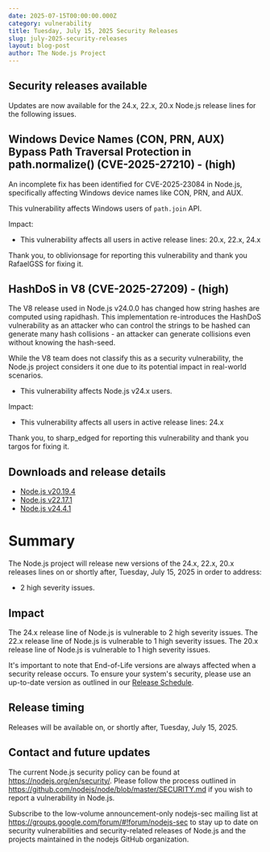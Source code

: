 ```yaml
---
date: 2025-07-15T00:00:00.000Z
category: vulnerability
title: Tuesday, July 15, 2025 Security Releases
slug: july-2025-security-releases
layout: blog-post
author: The Node.js Project
---
```


## Security releases available

Updates are now available for the 24.x, 22.x, 20.x Node.js release lines for the
following issues.

## Windows Device Names (CON, PRN, AUX) Bypass Path Traversal Protection in path.normalize() (CVE-2025-27210) - (high)

An incomplete fix has been identified for CVE-2025-23084 in Node.js, specifically affecting Windows device names like CON, PRN, and AUX.

This vulnerability affects Windows users of `path.join` API.

Impact:

- This vulnerability affects all users in active release lines: 20.x, 22.x, 24.x

Thank you, to oblivionsage for reporting this vulnerability and thank you RafaelGSS for fixing it.

## HashDoS in V8 (CVE-2025-27209) - (high)

The V8 release used in Node.js v24.0.0 has changed how string hashes are computed using rapidhash.
This implementation re-introduces the HashDoS vulnerability as an attacker who can control the strings to be hashed can generate
many hash collisions - an attacker can generate collisions even without knowing the hash-seed.

While the V8 team does not classify this as a security vulnerability, the Node.js project considers it one due to its potential
impact in real-world scenarios.

- This vulnerability affects Node.js v24.x users.

Impact:

- This vulnerability affects all users in active release lines: 24.x

Thank you, to sharp_edged for reporting this vulnerability and thank you targos for fixing it.

## Downloads and release details

- [Node.js v20.19.4](/blog/release/v20.19.4/)
- [Node.js v22.17.1](/blog/release/v22.17.1/)
- [Node.js v24.4.1](/blog/release/v24.4.1/)

# Summary

The Node.js project will release new versions of the 24.x, 22.x, 20.x
releases lines on or shortly after, Tuesday, July 15, 2025 in order to address:

- 2 high severity issues.

## Impact

The 24.x release line of Node.js is vulnerable to 2 high severity issues.
The 22.x release line of Node.js is vulnerable to 1 high severity issues.
The 20.x release line of Node.js is vulnerable to 1 high severity issues.

It's important to note that End-of-Life versions are always affected when a security release occurs.
To ensure your system's security, please use an up-to-date version as outlined in our
[Release Schedule](https://github.com/nodejs/release#release-schedule).

## Release timing

Releases will be available on, or shortly after, Tuesday, July 15, 2025.

## Contact and future updates

The current Node.js security policy can be found at <https://nodejs.org/en/security/>.
Please follow the process outlined in <https://github.com/nodejs/node/blob/master/SECURITY.md> if you wish to report a vulnerability in Node.js.

Subscribe to the low-volume announcement-only nodejs-sec mailing list at <https://groups.google.com/forum/#!forum/nodejs-sec> to stay up to date on security vulnerabilities and security-related releases of Node.js and the projects maintained in the nodejs GitHub organization.
